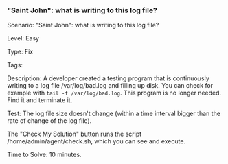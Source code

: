 <h3>"Saint John": what is writing to this log file?</h3>

Scenario: "Saint John": what is writing to this log file?

Level: Easy

Type: Fix

Tags:

Description: A developer created a testing program that is continuously writing to a log file /var/log/bad.log and filling up disk. You can check for example with <code>tail -f /var/log/bad.log</code>.
This program is no longer needed. Find it and terminate it.

Test: The log file size doesn't change (within a time interval bigger than the rate of change of the log file).

The "Check My Solution" button runs the script /home/admin/agent/check.sh, which you can see and execute.

Time to Solve: 10 minutes.